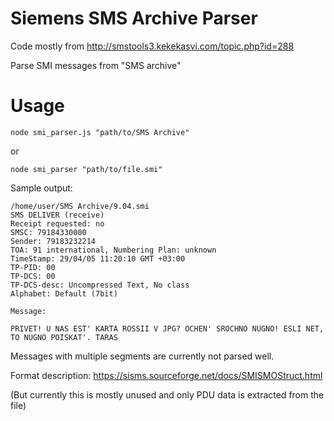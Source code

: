# Siemens SMS Archive Parser

Code mostly from http://smstools3.kekekasvi.com/topic.php?id=288


Parse SMI messages from "SMS archive"

# Usage

    node smi_parser.js "path/to/SMS Archive"

or

    node smi_parser "path/to/file.smi"

Sample output:
```
/home/user/SMS Archive/9.04.smi
SMS DELIVER (receive)
Receipt requested: no
SMSC: 79184330000
Sender: 79183232214
TOA: 91 international, Numbering Plan: unknown
TimeStamp: 29/04/05 11:20:10 GMT +03:00
TP-PID: 00
TP-DCS: 00
TP-DCS-desc: Uncompressed Text, No class
Alphabet: Default (7bit)

Message:

PRIVET! U NAS EST' KARTA ROSSII V JPG? OCHEN' SROCHNO NUGNO! ESLI NET, TO NUGNO POISKAT'. TARAS

````
Messages with multiple segments are currently not parsed well.

Format description: https://sisms.sourceforge.net/docs/SMISMOStruct.html

(But currently this is mostly unused and only PDU data is extracted from the file)
